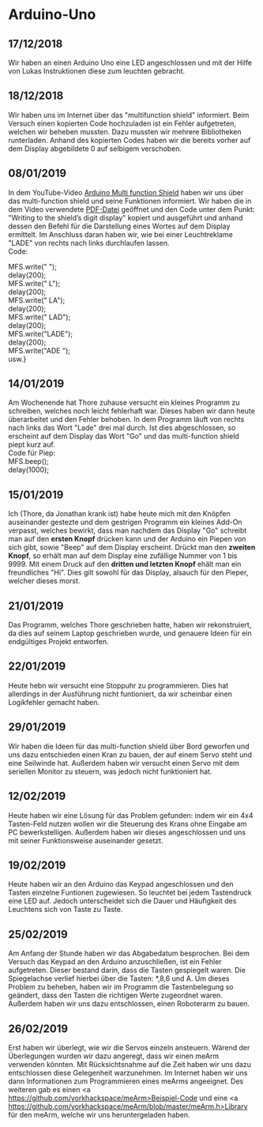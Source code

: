 # Arduino-Uno

## 17/12/2018
Wir haben an einen Arduino Uno eine LED angeschlossen und mit der Hilfe von Lukas Instruktionen diese zum leuchten gebracht.

## 18/12/2018
Wir haben uns im Internet über das "multifunction shield" informiert. Beim Versuch einen kopierten Code hochzuladen ist ein Fehler aufgetreten, welchen wir beheben mussten. Dazu mussten wir mehrere Bibliotheken runterladen. Anhand des kopierten Codes haben wir die bereits vorher auf dem Display abgebildete 0 auf selbigem verschoben.

## 08/01/2019
In dem YouTube-Video <a href="https://www.youtube.com/watch?v=X7T5sfrgprU">Arduino Multi function Shield</a> haben wir uns über das multi-function shield und seine Funktionen informiert. Wir haben die in dem Video verwendete <a href="https://www.mpja.com/download/hackatronics-arduino-multi-function-shield.pdf">PDF-Datei</a> geöffnet und den Code unter dem Punkt: "Writing to the shield’s digit display" kopiert und ausgeführt und anhand dessen den Befehl für die Darstellung eines Wortes auf dem Display ermittelt. Im Anschluss daran haben wir, wie bei einer Leuchtreklame "LADE" von rechts nach links durchlaufen lassen.<br/>
Code:

MFS.write("    ");<br/>
delay(200);<br/>
MFS.write("   L");<br/>
delay(200);<br/>
MFS.write("  LA");<br/>
delay(200);<br/>
MFS.write(" LAD");<br/>
delay(200);<br/>
MFS.write("LADE");<br/>
delay(200);<br/>
MFS.write("ADE ");<br/>
usw.}

## 14/01/2019
Am Wochenende hat Thore zuhause versucht ein kleines Programm zu schreiben, welches noch leicht fehlerhaft war. Dieses haben wir dann heute überarbeitet und den Fehler behoben. In dem Programm läuft von rechts nach links das Wort "Lade" drei mal durch. Ist dies abgeschlossen, so erscheint auf dem Display das Wort "Go" und das multi-function shield piept kurz auf.<br/>
Code für Piep:<br/>
MFS.beep();<br/>
delay(1000);

## 15/01/2019
Ich (Thore, da Jonathan krank ist) habe heute mich mit den Knöpfen auseinander gestezte und dem gestrigen Programm ein kleines Add-On verpasst, welches bewirkt, dass man nachdem das Display "Go" schreibt man auf den <b>ersten Knopf</b> drücken kann und der Arduino ein Piepen von sich gibt, sowie "Beep" auf dem Display erscheint. Drückt man den <b>zweiten Knopf</b>, so erhält man auf dem Display eine zufällige Nummer von 1 bis 9999. Mit einem Druck auf den <b>dritten und letzten Knopf</b> ehält man ein freundliches "Hi". Dies gilt sowohl für das Display, alsauch für den Pieper, welcher dieses morst.

## 21/01/2019
Das Programm, welches Thore geschrieben hatte, haben wir rekonstruiert, da dies auf seinem Laptop geschrieben wurde, und genauere Ideen für ein endgültiges Projekt entworfen.

## 22/01/2019
Heute hebn wir versucht eine Stoppuhr zu programmieren. Dies hat allerdings in der Ausführung nicht funtioniert, da wir scheinbar einen Logikfehler gemacht haben.

## 29/01/2019
Wir haben die Ideen für das multi-function shield über Bord geworfen und uns dazu entschieden einen Kran zu bauen, der auf einem Servo steht und eine Seilwinde hat. Außerdem haben wir versucht einen Servo mit dem seriellen Monitor zu steuern, was jedoch nicht funktioniert hat.

## 12/02/2019
Heute haben wir eine Lösung für das Problem gefunden: indem wir ein 4x4 Tasten-Feld nutzen wollen wir die Steuerung des Krans ohne Eingabe am PC bewerkstelligen. Außerdem haben wir dieses angeschlossen und uns mit seiner Funktionsweise auseinander gesetzt.

## 19/02/2019
Heute haben wir an den Arduino das Keypad angeschlossen und den Tasten einzelne Funtionen zugewiesen. So leuchtet bei jedem Tastendruck  eine LED auf. Jedoch unterscheidet sich die Dauer und Häufigkeit des Leuchtens sich von Taste zu Taste.

## 25/02/2019
Am Anfang der Stunde haben wir das Abgabedatum besprochen. Bei dem Versuch das Keypad an den Arduino anzuschließen, ist ein Fehler aufgetreten. Dieser bestand darin, dass die Tasten gespiegelt waren. Die Spiegelachse verlief hierbei über die Tasten: *,8,6 und A. Um dieses Problem zu beheben, haben wir im Programm die Tastenbelegung so geändert, dass den Tasten die richtigen Werte zugeordnet waren. Außerdem haben wir uns dazu entschlossen, einen Roboterarm zu bauen.

## 26/02/2019
Erst haben wir überlegt, wie wir die Servos einzeln ansteuern. Wärend der Überlegungen wurden wir dazu angeregt, dass wir einen meArm verwenden könnten. Mit Rücksichtsnahme auf die Zeit haben wir uns dazu entschlossen diese Gelegenheit warzunehmen. Im Internet haben wir uns dann Informationen zum Programmieren eines meArms angeeignet. Des weiteren gab es einen <a https://github.com/yorkhackspace/meArm>Beispiel-Code</a> und eine <a https://github.com/yorkhackspace/meArm/blob/master/meArm.h>Library</a> für den meArm, welche wir uns heruntergeladen haben.
